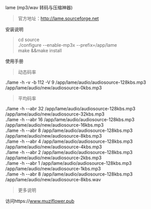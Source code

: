 lame (mp3/wav 转码与压缩神器)<br>
>官方地址：http://lame.sourceforge.net

安装说明<br>
>cd source  
>./configure --enable-mp3x  --prefix=/app/lame  
>make &&make install

使用手册<br>
>动态码率  <br>

./lame -h -v -b 112 -V 9 /app/lame/audio/audiosource-128kbs.mp3  /app/lame/audio/new/audiosource-0kbs.mp3  
>平均码率  <br>

./lame -h --abr 32 /app/lame/audio/audiosource-128kbs.mp3  /app/lame/audio/new/audiosource-32kbs.mp3  
./lame -h --abr 16 /app/lame/audio/audiosource-128kbs.mp3  /app/lame/audio/new/audiosource-16kbs.mp3  
./lame -h --abr 8 /app/lame/audio/audiosource-128kbs.mp3  /app/lame/audio/new/audiosource-8kbs.mp3  
./lame -h --abr 4 /app/lame/audio/audiosource-128kbs.mp3  /app/lame/audio/new/audiosource-4kbs.mp3  
./lame -h --abr 2 /app/lame/audio/audiosource-128kbs.mp3  /app/lame/audio/new/audiosource-2kbs.mp3  
./lame -h --abr 1 /app/lame/audio/audiosource-128kbs.mp3  /app/lame/audio/new/audiosource-1kbs.mp3  
./lame -h --abr 8 /app/lame/audio/audiosource-128kbs.mp3  /app/lame/audio/new/audiosource-8kbs.wav  
>更多说明  <br>

访问https://www.muziflower.pub
